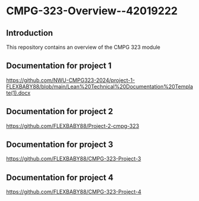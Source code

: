 # CMPG-323-Overview--42019222

## Introduction

This repository contains an overview of the CMPG 323 module

## Documentation for project 1 
https://github.com/NWU-CMPG323-2024/project-1-FLEXBABY88/blob/main/Lean%20Technical%20Documentation%20Template(1).docx

## Documentation for project 2
https://github.com/FLEXBABY88/Project-2-cmpg-323

## Documentation for project 3
https://github.com/FLEXBABY88/CMPG-323-Project-3

## Documentation for project 4
https://github.com/FLEXBABY88/CMPG-323-Project-4

